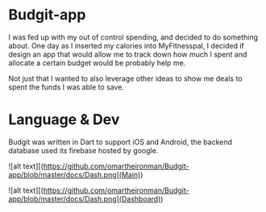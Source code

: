 # Budgit-app


I was fed up with my out of control spending, and decided to do something about. One day as I inserted my calories into MyFitnesspal, 
I decided if design an app that would allow me to track down how much I spent and allocate a certain budget would be probably help me. 

Not just that I wanted to also leverage other ideas to show me deals to spent the funds I was able to save.


# Language & Dev

Budgit was written in Dart to support iOS and Android, the backend database used its firebase hosted by google. 


![alt text][(https://github.com/omartheironman/Budgit-app/blob/master/docs/Dash.png](Main))



![alt text][(https://github.com/omartheironman/Budgit-app/blob/master/docs/Dash.png](Dashboard))
